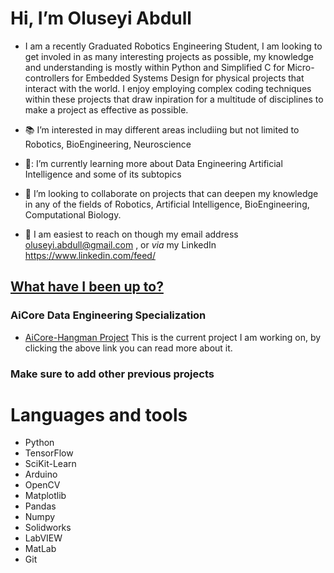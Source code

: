 # Hi, I’m Oluseyi Abdull
- I am a recently Graduated Robotics Engineering Student, I am looking to get involed in as many interesting projects as possible, my knowledge and understanding is mostly within Python and Simplified C for Micro-controllers for Embedded Systems Design
  for physical projects that interact with the world. I enjoy employing complex coding techniques within these projects that draw inpiration for a multitude of disciplines to make a project as effective as possible.
  
- 📚 I’m interested in may different areas includiing but not limited to Robotics, BioEngineering, Neuroscience
  
- 🧠: I’m currently learning more about Data Engineering Artificial Intelligence and some of its subtopics
  
- 🤖 I’m looking to collaborate on projects that can deepen my knowledge in any of the fields of Robotics, Artificial Intelligence, BioEngineering, Computational Biology.
  
- 📧 I am easiest to reach on though my email address oluseyi.abdull@gmail.com , or _via_ my LinkedIn https://www.linkedin.com/feed/

<!---
Oluseyi-Abdull/Oluseyi-Abdull is a ✨ special ✨ repository because its `README.md` (this file) appears on your GitHub profile.
You can click the Preview link to take a look at your changes.
--->
## [What have I been up to?](https://github.com/Oluseyi-Abdull?tab=repositories)

### AiCore Data Engineering Specialization
- [AiCore-Hangman Project](https://github.com/Oluseyi-Abdull/AiCore-Hangman)
  This is the current project I am working on, by clicking the above link you can read more about it.

### Make sure to add other previous projects

# Languages and tools 

- Python
- TensorFlow
- SciKit-Learn 
- Arduino
- OpenCV
- Matplotlib
- Pandas
- Numpy
- Solidworks
- LabVIEW
- MatLab
- Git
